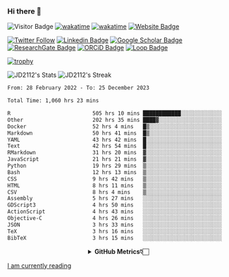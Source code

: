 ### Hi there 👋
![Visitor Badge](https://visitor-badge.laobi.icu/badge?page_id=JD2112.JD2112)
[![wakatime](https://github.com/JD2112/JD2112/actions/workflows/waka-readme.yml/badge.svg)](https://github.com/JD2112/JD2112/actions/workflows/waka-readme.yml)
[![wakatime](https://wakatime.com/badge/user/fe95275f-909a-4147-a45d-624981173898.svg)](https://wakatime.com/@fe95275f-909a-4147-a45d-624981173898)
[![Website Badge](https://img.shields.io/badge/website-informational?style=flat-square)](http://jyotirmoydas.netlify.app)

[![Twitter Follow](https://img.shields.io/twitter/follow/jyotirmoy21?style=social)](https://twitter.com/jyotirmoy21)
[![Linkedin Badge](https://img.shields.io/badge/-jyotirmoy-blue?style=plastic&logo=Linkedin&logoColor=white&link=https://www.linkedin.com/in/dasjyotirmoy/)](https://www.linkedin.com/in/dasjyotirmoy/)
[![Google Scholar Badge](https://img.shields.io/badge/-jyotirmoy-blue?style=plastic&logo=GoogleScholar&logoColor=white&link=https://scholar.google.se/citations?user=IMBYOv8AAAAJ&hl=en)](https://scholar.google.se/citations?user=IMBYOv8AAAAJ&hl=en)
[![ResearchGate Badge](https://img.shields.io/badge/-jyotirmoy-cyan?style=plastic&logo=ResearchGate&logoColor=white&link=https://www.researchgate.net/profile/Jyotirmoy-Das-3)](https://www.researchgate.net/profile/Jyotirmoy-Das-3)
[![ORCiD Badge](https://img.shields.io/badge/-jyotirmoy-green?style=plastic&logo=orcid&logoColor=white&link=https://orcid.org/0000-0002-5649-4658)](https://orcid.org/0000-0002-5649-4658)
[![Loop Badge](https://img.shields.io/badge/-jyotirmoy-orange?style=plastic&logo=Loop&logoColor=white&link=https://loop.frontiersin.org/people/1519976/overview)](https://loop.frontiersin.org/people/1519976/overview)

[![trophy](https://github-profile-trophy.vercel.app/?username=JD2112)](https://github.com/ryo-ma/github-profile-trophy)

<!--
**JD2112/JD2112** is a ✨ _special_ ✨ repository because its `README.md` (this file) appears on your GitHub profile.

Here are some ideas to get you started:

- 🔭 I’m currently working on ...
- 🌱 I’m currently learning ...
- 👯 I’m looking to collaborate on ...
- 🤔 I’m looking for help with ...
- 💬 Ask me about ...
- 📫 How to reach me: ...
- 😄 Pronouns: ...
- ⚡ Fun fact: ...
![JD2112's Top Languages](https://github-readme-stats.vercel.app/api/top-langs/?username=JD2112&theme=vue-dark&show_icons=true&hide_border=true&layout=compact)
-->
![JD2112's Stats](https://github-readme-stats.vercel.app/api?username=JD2112&theme=vue-dark&show_icons=true&hide_border=true&count_private=true)
![JD2112's Streak](https://github-readme-streak-stats.herokuapp.com/?user=JD2112&theme=vue-dark&hide_border=true)





<!--START_SECTION:waka-->

```txt
From: 28 February 2022 - To: 25 December 2023

Total Time: 1,060 hrs 23 mins

R                          505 hrs 10 mins ████████████░░░░░░░░░░░░░   47.64 %
Other                      202 hrs 35 mins ████▓░░░░░░░░░░░░░░░░░░░░   19.11 %
Docker                     52 hrs 4 mins   █▒░░░░░░░░░░░░░░░░░░░░░░░   04.91 %
Markdown                   50 hrs 41 mins  █▒░░░░░░░░░░░░░░░░░░░░░░░   04.78 %
YAML                       43 hrs 42 mins  █░░░░░░░░░░░░░░░░░░░░░░░░   04.12 %
Text                       42 hrs 54 mins  █░░░░░░░░░░░░░░░░░░░░░░░░   04.05 %
RMarkdown                  31 hrs 20 mins  ▓░░░░░░░░░░░░░░░░░░░░░░░░   02.96 %
JavaScript                 21 hrs 21 mins  ▓░░░░░░░░░░░░░░░░░░░░░░░░   02.01 %
Python                     19 hrs 29 mins  ▒░░░░░░░░░░░░░░░░░░░░░░░░   01.84 %
Bash                       12 hrs 13 mins  ▒░░░░░░░░░░░░░░░░░░░░░░░░   01.15 %
CSS                        9 hrs 42 mins   ▒░░░░░░░░░░░░░░░░░░░░░░░░   00.92 %
HTML                       8 hrs 11 mins   ▒░░░░░░░░░░░░░░░░░░░░░░░░   00.77 %
CSV                        8 hrs 4 mins    ▒░░░░░░░░░░░░░░░░░░░░░░░░   00.76 %
Assembly                   5 hrs 27 mins   ░░░░░░░░░░░░░░░░░░░░░░░░░   00.51 %
GDScript3                  4 hrs 50 mins   ░░░░░░░░░░░░░░░░░░░░░░░░░   00.46 %
ActionScript               4 hrs 43 mins   ░░░░░░░░░░░░░░░░░░░░░░░░░   00.45 %
Objective-C                4 hrs 26 mins   ░░░░░░░░░░░░░░░░░░░░░░░░░   00.42 %
JSON                       3 hrs 33 mins   ░░░░░░░░░░░░░░░░░░░░░░░░░   00.34 %
TeX                        3 hrs 16 mins   ░░░░░░░░░░░░░░░░░░░░░░░░░   00.31 %
BibTeX                     3 hrs 15 mins   ░░░░░░░░░░░░░░░░░░░░░░░░░   00.31 %
```

<!--END_SECTION:waka-->

<div align="center">
    <details>
        <summary><b>GitHub Metrics👇🏻</b></summary>
    <br>
        
[Get Details](https://metrics.lecoq.io/insights/JD2112)
    </details>
</div>

<a target="_blank" href="https://www.goodreads.com/user/show/21242415-jyotirmoy-das">I am currently reading</a>


